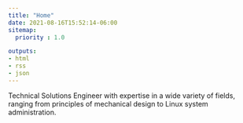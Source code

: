 ```yaml
---
title: "Home"
date: 2021-08-16T15:52:14-06:00
sitemap:
  priority : 1.0

outputs:
- html
- rss
- json
---
```

Technical Solutions Engineer with expertise in a wide variety of fields, ranging from principles of mechanical design to Linux system administration.

